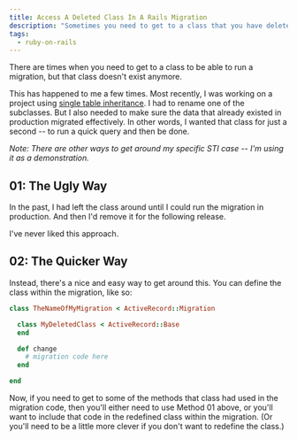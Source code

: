 ```yaml
---
title: Access A Deleted Class In A Rails Migration
description: "Sometimes you need to get to a class that you have deleted or renamed within a migration file. Here's how you do it."
tags:
  - ruby-on-rails
---
```


There are times when you need to get to a class to be able to run a migration, but that class doesn't exist anymore.

This has happened to me a few times. Most recently, I was working on a project using [single table inheritance](http://api.rubyonrails.org/classes/ActiveRecord/Inheritance.html). I had to rename one of the subclasses. But I also needed to make sure the data that already existed in production migrated effectively. In other words, I wanted that class for just a second -- to run a quick query and then be done.

_Note: There are other ways to get around my specific STI case -- I'm using it as a demonstration._

## 01: The Ugly Way

In the past, I had left the class around until I could run the migration in production. And then I'd remove it for the following release.

I've never liked this approach.

## 02: The Quicker Way

Instead, there's a nice and easy way to get around this. You can define the class within the migration, like so:

```ruby
class TheNameOfMyMigration < ActiveRecord::Migration

  class MyDeletedClass < ActiveRecord::Base
  end

  def change
    # migration code here
  end

end
```

Now, if you need to get to some of the methods that class had used in the migration code, then you'll either need to use Method 01 above, or you'll want to include that code in the redefined class within the migration. (Or you'll need to be a little more clever if you don't want to redefine the class.)
